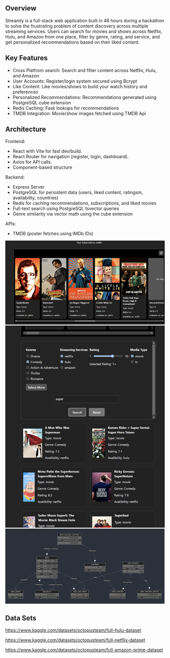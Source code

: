 ## Overview
Streamly is a full-stack web application built in 48 hours during a hackathon to solve the frustrating problem of content discovery across multiple streaming services. Users can search for movies and shows across Netflix, Hulu, and Amazon from one place, filter by genre, rating, and service, and get personalized recommendations based on their liked content.

## Key Features
- Cross Platfrom search: Search and filter content across Netflix, Hulu, and Amazon
- User Accounts: Register/login system secured using Bcrypt
- Like Content: Like movies/shows to build your watch history and preferences 
- Personalized Recommendations: Recommendations generated using PostgreSQL cube extension 
- Redis Caching: Fask lookups for recommendations 
- TMDB Integration: Movie/show images fetched using TMDB Api

## Architecture 
Frontend:

- React with Vite for fast dev/build.
- React Router for navigation (register, login, dashboard).
- Axios for API calls.
- Component-based structure

Backend: 

- Express Server
- PostgreSQL for persistent data (users, liked content, ratingsm, availability, countries)
- Redis for caching recommendations, subscriptions, and liked movies
- Full-text search using PostgreSQL tsvector queries
- Genre similarity via vector math using the cube extension

APIs:
- TMDB (poster fetches using IMDb IDs)


![Screenshot](https://github.com/EvinB/streamly/blob/main/streamlyRecs.png)
![Screenshot](https://github.com/EvinB/streamly/blob/main/streamlySearch.png)
![Screenshot](https://github.com/EvinB/streamly/blob/main/StreamlySchema.png)



## Data Sets
https://www.kaggle.com/datasets/octopusteam/full-hulu-dataset

https://www.kaggle.com/datasets/octopusteam/full-netflix-dataset

https://www.kaggle.com/datasets/octopusteam/full-amazon-prime-dataset
